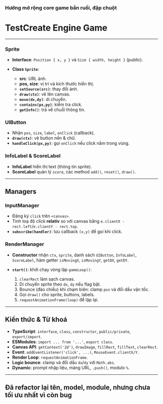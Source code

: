 ### Hướng mở rộng core game bắn ruồi, đập chuột

# TestCreate Engine Game
---

### Sprite 

* **Interface**: `Position { x, y }` và `Size { width, height }` (public).
* **Class `Sprite`**:

  * **src**: URL ảnh.
  * **pos, size**: vị trí và kích thước hiển thị.
  * **`setSource(src)`**: thay đổi ảnh.
  * **`draw(ctx)`**: vẽ lên canvas.
  * **`move(dx,dy)`**: di chuyển.
  * **`contains(px,py)`**: kiểm tra click.
  * **`getInfo()`**: trả về chuỗi thông tin.

### UIButton 

* Nhận `pos`, `size`, `label`, `onClick` (callback).
* **`draw(ctx)`**: vẽ button nền & chữ.
* **`handleClick(px,py)`**: gọi `onClick` nếu click nằm trong vùng.

### InfoLabel & ScoreLabel

* **InfoLabel** hiển thị text (thông tin sprite).
* **ScoreLabel** quản lý `score`, các method `add()`, `reset()`, `draw()`.

---

## Managers

### InputManager 

* Đăng ký `click` trên `<canvas>`.
* Tính toạ độ click **relativ** so với canvas bằng `e.clientX - rect.left`/`e.clientY - rect.top`.
* **`subscribe(handler)`**: lưu callback `(x,y)` để gọi khi click.

### RenderManager

* **Constructor** nhận `ctx`, `sprite`, danh sách `UIButton`, `InfoLabel`, `ScoreLabel`, hàm getter `isMovingX`, `isMovingY`, `getDX`, `getDY`.
* **`start()`**: khởi chạy vòng lặp `gameLoop()`:

  1. `clearRect` làm sạch canvas.
  2. Di chuyển sprite theo `dx`, `dy` nếu flag bật.
  3. Bounce (đảo chiều) khi chạm biên: clamp `pos` và đổi dấu vận tốc.
  4. Gọi `draw()` cho sprite, buttons, labels.
  5. `requestAnimationFrame(loop)` để lặp lại.

---

## Kiến thức & Từ khoá

* **TypeScript**: `interface`, `class`, `constructor`, `public/private`, `export/import`.
* **ESModules**: `import ... from '...'`, `export class`.
* **Canvas API**: `getContext('2d')`, `drawImage`, `fillRect`, `fillText`, `clearRect`.
* **Event**: `addEventListener('click', ...)`, `MouseEvent.clientX/Y`.
* **Render Loop**: `requestAnimationFrame`.
* **Logic bounce**: clamp và đổi dấu `dx`/`dy` với `Math.abs`.
* **Dynamic**: prompt nhập liệu, mảng URL, `.push()`, modulo `%`.

---

## Đã refactor lại tên, model, module, nhưng chưa tối ưu nhất vì còn bug
